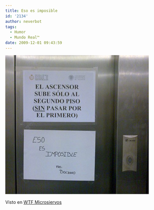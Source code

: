 ```yaml
---
title: Eso es imposible
id: '2134'
author: neverbot
tags:
  - Humor
  - Mundo Real™
date: 2009-12-01 09:43:59
---
```


![200912010943.jpg](./eso-es-imposible/200912010943.jpg)

Visto en [WTF Microsiervos](http://wtf.microsiervos.com/mundoreal/contracarteleria.html)